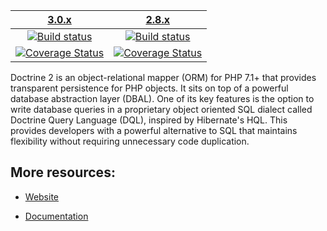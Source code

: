 | [3.0.x][3.0] | [2.8.x][2.8] |
|:----------------:|:----------:|
| [![Build status][3.0 image]][3.0] | [![Build status][2.8 image]][2.8] |
| [![Coverage Status][3.0 coverage image]][3.0 coverage] | [![Coverage Status][2.8 coverage image]][2.8 coverage] |

Doctrine 2 is an object-relational mapper (ORM) for PHP 7.1+ that provides transparent persistence
for PHP objects. It sits on top of a powerful database abstraction layer (DBAL). One of its key features
is the option to write database queries in a proprietary object oriented SQL dialect called Doctrine Query Language (DQL),
inspired by Hibernate's HQL. This provides developers with a powerful alternative to SQL that maintains flexibility
without requiring unnecessary code duplication.


## More resources:

* [Website](http://www.doctrine-project.org)
* [Documentation](https://www.doctrine-project.org/projects/doctrine-orm/en/latest/index.html)


  [3.0 image]: https://github.com/doctrine/orm/workflows/Continuous%20Integration/badge.svg
  [3.0]: https://github.com/doctrine/orm/tree/3.0.x
  [3.0 coverage image]: https://codecov.io/gh/doctrine/orm/branch/3.0.x/graph/badge.svg
  [3.0 coverage]: https://codecov.io/gh/doctrine/orm/branch/3.0.x
  [2.8 image]: https://github.com/doctrine/orm/workflows/Continuous%20Integration/badge.svg
  [2.8]: https://github.com/doctrine/orm/tree/2.8
  [2.8 coverage image]: https://codecov.io/gh/doctrine/orm/branch/2.8/graph/badge.svg
  [2.8 coverage]: https://codecov.io/gh/doctrine/orm/branch/2.8
